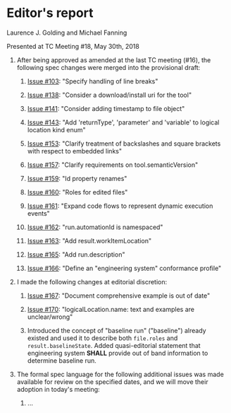 # Editor's report

Laurence J. Golding and Michael Fanning

Presented at TC Meeting #18, May 30th, 2018

1. After being approved as amended at the last TC meeting (#16), the following spec changes were merged into the provisional draft:

    1. [Issue #103](https://github.com/oasis-tcs/sarif-spec/issues/103): "Specify handling of line breaks"

    1. [Issue #138](https://github.com/oasis-tcs/sarif-spec/issues/138): "Consider a download/install uri for the tool"

    1. [Issue #141](https://github.com/oasis-tcs/sarif-spec/issues/141): "Consider adding timestamp to file object"

    1. [Issue #143](https://github.com/oasis-tcs/sarif-spec/issues/143): "Add 'returnType', 'parameter' and 'variable' to logical location kind enum"

    1. [Issue #153](https://github.com/oasis-tcs/sarif-spec/issues/153): "Clarify treatment of backslashes and square brackets with respect to embedded links"

    1. [Issue #157](https://github.com/oasis-tcs/sarif-spec/issues/157): "Clarify requirements on tool.semanticVersion"

    1. [Issue #159](https://github.com/oasis-tcs/sarif-spec/issues/159): "Id property renames"

    1. [Issue #160](https://github.com/oasis-tcs/sarif-spec/issues/160): "Roles for edited files"

    1. [Issue #161](https://github.com/oasis-tcs/sarif-spec/issues/161): "Expand code flows to represent dynamic execution events"

    1. [Issue #162](https://github.com/oasis-tcs/sarif-spec/issues/162): "run.automationId is namespaced"

    1. [Issue #163](https://github.com/oasis-tcs/sarif-spec/issues/163): "Add result.workItemLocation"

    1. [Issue #165](https://github.com/oasis-tcs/sarif-spec/issues/165): "Add run.description"

    1. [Issue #166](https://github.com/oasis-tcs/sarif-spec/issues/166): "Define an "engineering system" conformance profile"

1. I made the following changes at editorial discretion:

    1. [Issue #167](https://github.com/oasis-tcs/sarif-spec/issues/167): "Document comprehensive example is out of date"

    1. [Issue #170](https://github.com/oasis-tcs/sarif-spec/issues/170): "logicalLocation.name: text and examples are unclear/wrong"

    1. Introduced the concept of "baseline run" ("baseline") already existed and used it to describe both `file.roles` and `result.baselineState`. Added quasi-editorial statement that engineering system **SHALL** provide out of band information to determine baseline run.

1. The formal spec language for the following additional issues was made available for review on the specified dates, and we will move their adoption in today's meeting:

    1. ...